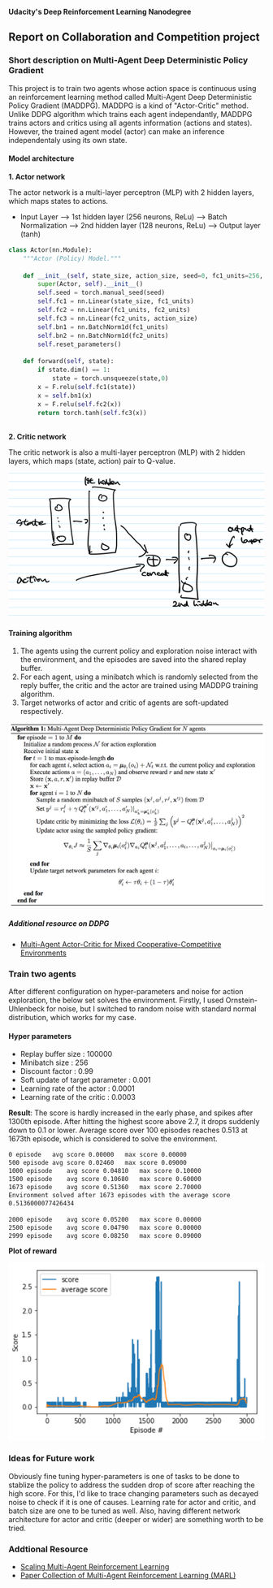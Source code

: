 **Udacity's Deep Reinforcement Learning Nanodegree**

## Report on Collaboration and Competition project

### Short description on Multi-Agent Deep Deterministic Policy Gradient 

This project is to train two agents whose action space is continuous using an reinforcement learning method called Multi-Agent Deep Deterministic Policy Gradient (MADDPG).  MADDPG is a kind of "Actor-Critic" method. Unlike DDPG algorithm which trains each agent independantly, MADDPG trains actors and critics using all agents information (actions and states). However, the trained agent model (actor) can make an inference independentaly using its own state.

#### Model architecture

**1. Actor network**

The actor network is a multi-layer perceptron (MLP) with 2 hidden layers, which maps states to actions.

   * Input Layer —> 1st hidden layer (256 neurons, ReLu) —> Batch Normalization —> 2nd hidden layer (128 neurons, ReLu) —> Output layer (tanh)

```py
class Actor(nn.Module):
    """Actor (Policy) Model."""

    def __init__(self, state_size, action_size, seed=0, fc1_units=256, fc2_units=128):
        super(Actor, self).__init__()
        self.seed = torch.manual_seed(seed)
        self.fc1 = nn.Linear(state_size, fc1_units)
        self.fc2 = nn.Linear(fc1_units, fc2_units)
        self.fc3 = nn.Linear(fc2_units, action_size)
        self.bn1 = nn.BatchNorm1d(fc1_units)
        self.bn2 = nn.BatchNorm1d(fc2_units)
        self.reset_parameters()
        
    def forward(self, state):
        if state.dim() == 1:
            state = torch.unsqueeze(state,0)
        x = F.relu(self.fc1(state))
        x = self.bn1(x)
        x = F.relu(self.fc2(x))
        return torch.tanh(self.fc3(x))
        
```


**2. Critic network**

The critic network is also a multi-layer perceptron (MLP) with 2 hidden layers, which maps (state, action) pair to Q-value.

![Critic network architecture](./resources/ddpg-critic-network.png)

#### Training algorithm

1. The agents using the current policy and exploration noise interact with the environment, and the episodes are saved into the shared replay buffer.
2. For each agent, using a minibatch which is randomly selected from the reply buffer, the critic and the actor are trained using MADDPG training algorithm.
3. Target networks of actor and critic of agents are soft-updated respectively.

![MADDPG algorithm](./resources/maddpg-algo.png)



##### Additional resource on DDPG
- [Multi-Agent Actor-Critic for Mixed Cooperative-Competitive Environments](https://arxiv.org/abs/1706.02275)

### Train two agents

After different configuration on hyper-parameters and noise for action exploration, the below set solves the environment. Firstly, I used Ornstein-Uhlenbeck for noise, but I switched to random noise with standard normal distribution, which works for my case.

#### Hyper parameters

- Replay buffer size : 100000
- Minibatch size : 256
- Discount factor : 0.99
- Soft update of target parameter : 0.001
- Learning rate of the actor : 0.0001
- Learning rate of the critic : 0.0003

**Result**: The score is hardly increased in the early phase, and spikes after 1300th episode. After hitting the highest score above 2.7, it drops suddenly down to 0.1 or lower. Average score over 100 episodes reaches 0.513 at 1673th episode, which is considered to solve the environment.

   ```
0 episode	avg score 0.00000	max score 0.00000
500 episode	avg score 0.02460	max score 0.09000
1000 episode	avg score 0.04810	max score 0.10000
1500 episode	avg score 0.10680	max score 0.60000
1673 episode	avg score 0.51360	max score 2.70000
Environment solved after 1673 episodes with the average score 0.5136000077426434

2000 episode	avg score 0.05200	max score 0.00000
2500 episode	avg score 0.04790	max score 0.00000
2999 episode	avg score 0.08250	max score 0.09000
   ```

**Plot of reward**

![Scores](./resources/maddpg-traininig-score.png)


### Ideas for Future work

Obviously fine tuning hyper-parameters is one of tasks to be done to stablize the policy to address the sudden drop of score after reaching the high score. For this, I'd like to trace changing parameters such as decayed noise to check if it is one of causes. Learning rate for actor and critic, and batch size are one to be tuned as well. Also, having different network architecture for actor and critic (deeper or wider) are something worth to be tried.



### Addtional Resource

* [Scaling Multi-Agent Reinforcement Learning](https://bair.berkeley.edu/blog/2018/12/12/rllib/)
* [Paper Collection of Multi-Agent Reinforcement Learning (MARL)](https://github.com/LantaoYu/MARL-Papers)

